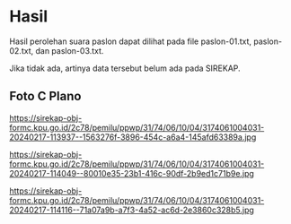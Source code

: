 # Hasil

Hasil perolehan suara paslon dapat dilihat pada file paslon-01.txt, paslon-02.txt, dan paslon-03.txt.

Jika tidak ada, artinya data tersebut belum ada pada SIREKAP.

## Foto C Plano

https://sirekap-obj-formc.kpu.go.id/2c78/pemilu/ppwp/31/74/06/10/04/3174061004031-20240217-113937--1563276f-3896-454c-a6a4-145afd63389a.jpg

https://sirekap-obj-formc.kpu.go.id/2c78/pemilu/ppwp/31/74/06/10/04/3174061004031-20240217-114049--80010e35-23b1-416c-90df-2b9ed1c71b9e.jpg

https://sirekap-obj-formc.kpu.go.id/2c78/pemilu/ppwp/31/74/06/10/04/3174061004031-20240217-114116--71a07a9b-a7f3-4a52-ac6d-2e3860c328b5.jpg
